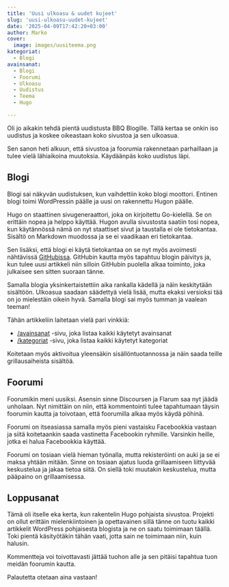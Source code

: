 ```yaml
---
title: 'Uusi ulkoasu & uudet kujeet'
slug: 'uusi-ulkoasu-uudet-kujeet'
date: '2025-04-09T17:42:20+03:00'
author: Marko
cover:
  image: images/uusiteema.png
kategoriat:
  - Blogi
avainsanat:
  - Blogi
  - Foorumi
  - Ulkoasu
  - Uudistus
  - Teema
  - Hugo

---
```


Oli jo aikakin tehdä pientä uudistusta BBQ Blogille. Tällä kertaa se onkin iso uudistus ja koskee oikeastaan koko sivustoa ja sen ulkoasua.

Sen sanon heti alkuun, että sivustoa ja foorumia rakennetaan parhaillaan ja tulee vielä lähiaikoina muutoksia. Käydäänpäs koko uudistus läpi.

## Blogi

Blogi sai näkyvän uudistuksen, kun vaihdettiin koko blogi moottori. Entinen blogi toimi WordPressin päälle ja uusi on rakennettu Hugon päälle.

Hugo on staattinen sivugeneraattori, joka on kirjoitettu Go-kielellä. Se on erittäin nopea ja helppo käyttää. Hugon avulla sivustosta saatiin tosi nopea, kun käytännössä nämä on nyt staattiset sivut ja taustalla ei ole tietokantaa. Sisältö on Markdown muodossa ja se ei vaadikaan eri tietokantaa.

Sen lisäksi, että blogi ei käytä tietokantaa on se nyt myös avoimesti nähtävissä [GitHubissa](https://github.com/MarkoKaartinen/bbqblogi). GitHubin kautta myös tapahtuu blogin päivitys ja, kun tulee uusi artikkeli niin silloin GitHubin puolella alkaa toiminto, joka julkaisee sen sitten suoraan tänne.

Samalla blogia yksinkertaistettiin aika rankalla kädellä ja näin keskitytään sisältöön. Ulkoasua saadaan säädettyä vielä lisää, mutta ekaksi versioksi tää on jo mielestäin oikein hyvä. Samalla blogi sai myös tumman ja vaalean teeman! 

Tähän artikkeliin laitetaan vielä pari vinkkiä:

- [/avainsanat](/avainsanat) -sivu, joka listaa kaikki käytetyt avainsanat
- [/kategoriat](/kategoriat) -sivu, joka listaa kaikki käytetyt kategoriat

Koitetaan myös aktivoitua yleensäkin sisällöntuotannossa ja näin saada teille grillausaiheista sisältöä.

## Foorumi

Foorumikin meni uusiksi. Asensin sinne Discoursen ja Flarum saa nyt jäädä unholaan. Nyt nimittäin on niin, että kommentointi tulee tapahtumaan täysin foorumin kautta ja toivotaan, että foorumilla alkaa myös käydä pöhinä.

Foorumi on itseasiassa samalla myös pieni vastaisku Facebookkia vastaan ja siitä koitetaankin saada vastinetta Facebookin ryhmille. Varsinkin heille, jotka ei halua Facebookkia käyttää.

Foorumi on tosiaan vielä hieman työnalla, mutta rekisteröinti on auki ja se ei maksa yhtään mitään. Sinne on tosiaan ajatus luoda grillaamiseen liittyvää keskustelua ja jakaa tietoa siitä. On siellä toki muutakin keskustelua, mutta pääpaino on grillaamisessa.

## Loppusanat

Tämä oli itselle eka kerta, kun rakentelin Hugo pohjaista sivustoa. Projekti on ollut erittäin mielenkiintoinen ja opettavainen sillä tänne on tuotu kaikki artikkelit WordPress pohjaisesta blogista ja ne on saatu toimimaan täällä. Toki pientä käsityötäkin tähän vaati, jotta sain ne toimimaan niin, kuin halusin.

Kommentteja voi toivottavasti jättää tuohon alle ja sen pitäisi tapahtua tuon meidän foorumin kautta.

Palautetta otetaan aina vastaan!